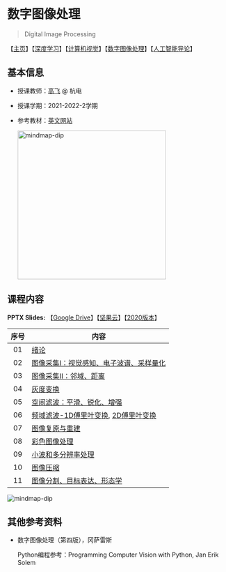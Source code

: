 # 数字图像处理

> Digital Image Processing

【[主页](https://aiart.live/courses/)】【[深度学习](https://aiart.live/courses/dl.html)】【[计算机视觉](https://aiart.live/courses/cv.html)】【[数字图像处理](https://aiart.live/courses/dip.html)】【[人工智能导论](https://aiart.live/courses/intro2ai.html)】

## 基本信息

- 授课教师：[高飞](http://aiart.live) @ 杭电

- 授课学期：2021-2022-2学期

- 参考教材：[英文网站](https://www.imageprocessingplace.com/index.htm)
  
  <img title="" src="/数字图像处理/dip-book.jpg" alt="mindmap-dip" width="341">

## 课程内容

**PPTX Slides:** 【[Google Drive](https://drive.google.com/file/d/1kBmLd-Ik4n2GndXj-rt86rzVzGmG6qqS/view?usp=sharing)】【[坚果云](https://www.jianguoyun.com/p/DdvpZIgQ7dvLCxiM94QFIAA)】【[2020版本](数字图像处理/2020)】

| 序号  | 内容                                                                                                    |
|:---:| ----------------------------------------------------------------------------------------------------- |
| 01  | [绪论](数字图像处理/2022/DIP-2-01绪论.pdf)                                                                      |
| 02  | [图像采集I：视觉感知、电子波谱、采样量化](数字图像处理/2022/DIP-2-02图像采集I.pdf)                                                 |
| 03  | [图像采集II：邻域、距离](数字图像处理/2022/DIP-2-02图像采集II.pdf)                                                        |
| 04  | [灰度变换](数字图像处理/2022/DIP-2-03灰度变换.pdf)                                                                       |
| 05  | [空间滤波：平滑、锐化、增强](数字图像处理/2022/DIP-2-04空间滤波.pdf)                                                         |
| 06  | [频域滤波-1D傅里叶变换](数字图像处理/2022/DIP-2-05频域滤波-1D傅里叶变换.pdf), [2D傅里叶变换](数字图像处理/2022/DIP-2-06频域滤波-2D傅里叶变换.pdf) |
| 07  | [图像复原与重建](数字图像处理/2022/DIP-2-07图像复原与重建.pdf)                                                            |
| 08  | [彩色图像处理](数字图像处理/2022/DIP-2-08彩色图像处理.pdf)                                                              |
| 09  | [小波和多分辨率处理](数字图像处理/2022/DIP-2-09小波和多分辨率处理.pdf)                                                        |
| 10  | [图像压缩](数字图像处理/2022/DIP-2-10图像压缩.pdf)                                                                  |
| 11  | [图像分割、目标表达、形态学](数字图像处理/2022/DIP-2-11图像分割、目标表达、形态学.pdf)                                                |

![mindmap-dip](/数字图像处理/mindmap-dip.png)

## 其他参考资料

- 数字图像处理（第四版），冈萨雷斯 
  
  Python编程参考：Programming Computer Vision with Python, Jan Erik Solem
  
  ​
